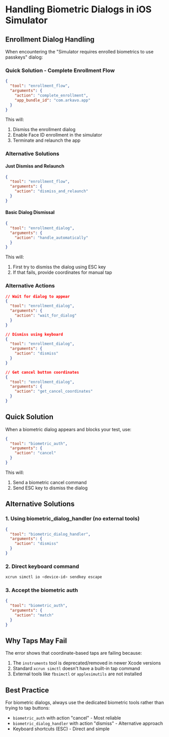 # Handling Biometric Dialogs in iOS Simulator

## Enrollment Dialog Handling

When encountering the "Simulator requires enrolled biometrics to use passkeys" dialog:

### Quick Solution - Complete Enrollment Flow
```json
{
  "tool": "enrollment_flow",
  "arguments": {
    "action": "complete_enrollment",
    "app_bundle_id": "com.arkavo.app"
  }
}
```

This will:
1. Dismiss the enrollment dialog
2. Enable Face ID enrollment in the simulator
3. Terminate and relaunch the app

### Alternative Solutions

#### Just Dismiss and Relaunch
```json
{
  "tool": "enrollment_flow",
  "arguments": {
    "action": "dismiss_and_relaunch"
  }
}
```

#### Basic Dialog Dismissal
```json
{
  "tool": "enrollment_dialog",
  "arguments": {
    "action": "handle_automatically"
  }
}
```

This will:
1. First try to dismiss the dialog using ESC key
2. If that fails, provide coordinates for manual tap

### Alternative Actions
```json
// Wait for dialog to appear
{
  "tool": "enrollment_dialog",
  "arguments": {
    "action": "wait_for_dialog"
  }
}

// Dismiss using keyboard
{
  "tool": "enrollment_dialog",
  "arguments": {
    "action": "dismiss"
  }
}

// Get cancel button coordinates
{
  "tool": "enrollment_dialog",
  "arguments": {
    "action": "get_cancel_coordinates"
  }
}
```

## Quick Solution

When a biometric dialog appears and blocks your test, use:

```json
{
  "tool": "biometric_auth",
  "arguments": {
    "action": "cancel"
  }
}
```

This will:
1. Send a biometric cancel command
2. Send ESC key to dismiss the dialog

## Alternative Solutions

### 1. Using biometric_dialog_handler (no external tools)
```json
{
  "tool": "biometric_dialog_handler",
  "arguments": {
    "action": "dismiss"
  }
}
```

### 2. Direct keyboard command
```bash
xcrun simctl io <device-id> sendkey escape
```

### 3. Accept the biometric auth
```json
{
  "tool": "biometric_auth",
  "arguments": {
    "action": "match"
  }
}
```

## Why Taps May Fail

The error shows that coordinate-based taps are failing because:
1. The `instruments` tool is deprecated/removed in newer Xcode versions
2. Standard `xcrun simctl` doesn't have a built-in tap command
3. External tools like `fbsimctl` or `applesimutils` are not installed

## Best Practice

For biometric dialogs, always use the dedicated biometric tools rather than trying to tap buttons:
- `biometric_auth` with action "cancel" - Most reliable
- `biometric_dialog_handler` with action "dismiss" - Alternative approach
- Keyboard shortcuts (ESC) - Direct and simple